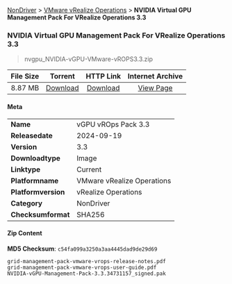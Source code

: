 
[NonDriver](/README.md)  >  [VMware vRealize Operations](/index/NonDriver/VMware_vRealize_Operations.md)  >  **NVIDIA Virtual GPU Management Pack For VRealize Operations 3.3**


###    NVIDIA Virtual GPU Management Pack For VRealize Operations 3.3

> nvgpu_NVIDIA-vGPU-VMware-vROPS3.3.zip   


| **File Size** | **Torrent**  | **HTTP Link** | **Internet Archive** |
|:-------------:|:------------:|:-------------:|:--------------------:|
| 8.87 MB |  [Download](https://archive.org/download/nvgpu_NVIDIA-vGPU-VMware-vROPS3.3.zip/nvgpu_NVIDIA-vGPU-VMware-vROPS3.3.zip_archive.torrent)       | [Download](https://archive.org/compress/nvgpu_NVIDIA-vGPU-VMware-vROPS3.3.zip) | [View Page](https://archive.org/details/nvgpu_NVIDIA-vGPU-VMware-vROPS3.3.zip)       |

#### Meta

<table>
<tr><td><strong>Name</strong></td><td>vGPU vROps Pack 3.3</td></tr>
<tr><td><strong>Releasedate</strong></td><td>2024-09-19</td></tr>
<tr><td><strong>Version</strong></td><td>3.3</td></tr>
<tr><td><strong>Downloadtype</strong></td><td>Image</td></tr>
<tr><td><strong>Linktype</strong></td><td>Current</td></tr>
<tr><td><strong>Platformname</strong></td><td>VMware vRealize Operations</td></tr>
<tr><td><strong>Platformversion</strong></td><td>vRealize Operations</td></tr>
<tr><td><strong>Category</strong></td><td>NonDriver</td></tr>
<tr><td><strong>Checksumformat</strong></td><td>SHA256</td></tr>
</table>

#### Zip Content

**MD5 Checksum**: `c54fa099a3250a3aa4445dad9de29d69`

```text
grid-management-pack-vmware-vrops-release-notes.pdf
grid-management-pack-vmware-vrops-user-guide.pdf
NVIDIA-vGPU-Management-Pack-3.3.34731157_signed.pak
```